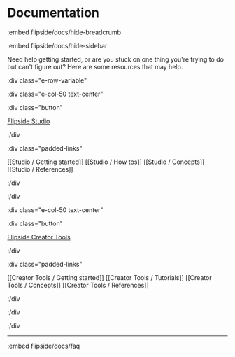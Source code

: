 # Documentation

:embed flipside/docs/hide-breadcrumb

:embed flipside/docs/hide-sidebar

Need help getting started, or are you stuck on one thing you're trying to do but can't figure out? Here are some resources that may help.

:div class="e-row-variable"

:div class="e-col-50 text-center"

:div class="button"

[Flipside Studio](/docs/2023.2/studio)

:/div

:div class="padded-links"

[[Studio / Getting started]] [[Studio / How tos]] [[Studio / Concepts]] [[Studio / References]]

:/div

:/div

:div class="e-col-50 text-center"

:div class="button"

[Flipside Creator Tools](/docs/2023.2/creator-tools)

:/div

:div class="padded-links"

[[Creator Tools / Getting started]] [[Creator Tools / Tutorials]] [[Creator Tools / Concepts]] [[Creator Tools / References]]

:/div

:/div

:/div

---

:embed flipside/docs/faq
